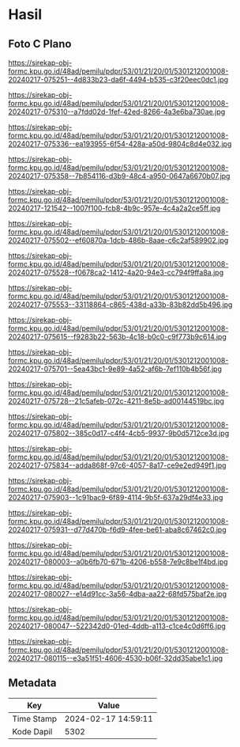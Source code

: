 # Hasil

## Foto C Plano

https://sirekap-obj-formc.kpu.go.id/48ad/pemilu/pdpr/53/01/21/20/01/5301212001008-20240217-075251--4d833b23-da6f-4494-b535-c3f20eec0dc1.jpg

https://sirekap-obj-formc.kpu.go.id/48ad/pemilu/pdpr/53/01/21/20/01/5301212001008-20240217-075310--a7fdd02d-1fef-42ed-8266-4a3e6ba730ae.jpg

https://sirekap-obj-formc.kpu.go.id/48ad/pemilu/pdpr/53/01/21/20/01/5301212001008-20240217-075336--ea193955-6f54-428a-a50d-9804c8d4e032.jpg

https://sirekap-obj-formc.kpu.go.id/48ad/pemilu/pdpr/53/01/21/20/01/5301212001008-20240217-075358--7b854116-d3b9-48c4-a950-0647a6670b07.jpg

https://sirekap-obj-formc.kpu.go.id/48ad/pemilu/pdpr/53/01/21/20/01/5301212001008-20240217-121542--1007f100-fcb8-4b9c-957e-4c4a2a2ce5ff.jpg

https://sirekap-obj-formc.kpu.go.id/48ad/pemilu/pdpr/53/01/21/20/01/5301212001008-20240217-075502--ef60870a-1dcb-486b-8aae-c6c2af589902.jpg

https://sirekap-obj-formc.kpu.go.id/48ad/pemilu/pdpr/53/01/21/20/01/5301212001008-20240217-075528--f0678ca2-1412-4a20-94e3-cc794f9ffa8a.jpg

https://sirekap-obj-formc.kpu.go.id/48ad/pemilu/pdpr/53/01/21/20/01/5301212001008-20240217-075553--33118864-c865-438d-a33b-83b82dd5b496.jpg

https://sirekap-obj-formc.kpu.go.id/48ad/pemilu/pdpr/53/01/21/20/01/5301212001008-20240217-075615--f9283b22-563b-4c18-b0c0-c9f773b9c614.jpg

https://sirekap-obj-formc.kpu.go.id/48ad/pemilu/pdpr/53/01/21/20/01/5301212001008-20240217-075701--5ea43bc1-9e89-4a52-af6b-7ef110b4b56f.jpg

https://sirekap-obj-formc.kpu.go.id/48ad/pemilu/pdpr/53/01/21/20/01/5301212001008-20240217-075728--21c5afeb-072c-4211-8e5b-ad00144519bc.jpg

https://sirekap-obj-formc.kpu.go.id/48ad/pemilu/pdpr/53/01/21/20/01/5301212001008-20240217-075802--385c0d17-c4f4-4cb5-9937-9b0d5712ce3d.jpg

https://sirekap-obj-formc.kpu.go.id/48ad/pemilu/pdpr/53/01/21/20/01/5301212001008-20240217-075834--adda868f-97c6-4057-8a17-ce9e2ed949f1.jpg

https://sirekap-obj-formc.kpu.go.id/48ad/pemilu/pdpr/53/01/21/20/01/5301212001008-20240217-075903--1c91bac9-6f89-4114-9b5f-637a29df4e33.jpg

https://sirekap-obj-formc.kpu.go.id/48ad/pemilu/pdpr/53/01/21/20/01/5301212001008-20240217-075931--d77d470b-f6d9-4fee-be61-aba8c67462c0.jpg

https://sirekap-obj-formc.kpu.go.id/48ad/pemilu/pdpr/53/01/21/20/01/5301212001008-20240217-080003--a0b6fb70-671b-4206-b558-7e9c8be1f4bd.jpg

https://sirekap-obj-formc.kpu.go.id/48ad/pemilu/pdpr/53/01/21/20/01/5301212001008-20240217-080027--e14d91cc-3a56-4dba-aa22-68fd575baf2e.jpg

https://sirekap-obj-formc.kpu.go.id/48ad/pemilu/pdpr/53/01/21/20/01/5301212001008-20240217-080047--522342d0-01ed-4ddb-a113-c1ce4c0d6ff6.jpg

https://sirekap-obj-formc.kpu.go.id/48ad/pemilu/pdpr/53/01/21/20/01/5301212001008-20240217-080115--e3a51f51-4606-4530-b06f-32dd35abe1c1.jpg


## Metadata

| Key        | Value               |
| ---------- | ------------------- |
| Time Stamp | 2024-02-17 14:59:11 |
| Kode Dapil | 5302                |



